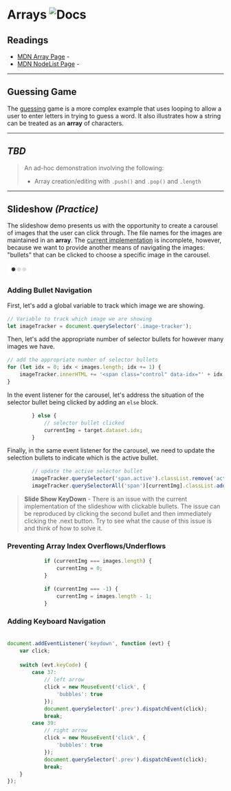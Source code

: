 # Arrays ![Docs](https://img.shields.io/badge/Documentation%20Status-10--40%25%20Rough%20Outline-red?logo=Read%20the%20Docs)

## Readings

- [MDN Array Page](https://developer.mozilla.org/en-US/docs/Web/JavaScript/Reference/Global_Objects/Array) - 
- [MDN NodeList Page](https://developer.mozilla.org/en-US/docs/Web/API/NodeList) - 

----

## Guessing Game

The [guessing](./demos/guessing/main.js) game is a more complex example that uses looping to allow a user to enter letters in trying to guess a word. It also illustrates how a string can be treated as an **array** of characters.

----

## *TBD*

> An ad-hoc demonstration involving the following:
> 
> - Array creation/editing with `.push()` and `.pop()` and `.length`

----

## Slideshow *(Practice)*

The slideshow demo presents us with the opportunity to create a carousel of images that the user can click through. The file names for the images are maintained in an **array**. The [current implementation](./demos/slideshow/js/main.js) is incomplete, however, because we want to provide another means of navigating the images: "bullets" that can be clicked to choose a specific image in the carousel.

![Bullet Navigation](./images/bullet-nav.jpg)

### Adding Bullet Navigation

First, let's add a global variable to track which image we are showing.

```js
// Variable to track which image we are showing
let imageTracker = document.querySelector('.image-tracker');
```

Then, let's add the appropriate number of selector bullets for however many images we have.

```js
// add the appropriate number of selector bullets
for (let idx = 0; idx < images.length; idx += 1) {
    imageTracker.innerHTML += '<span class="control" data-idx="' + idx + '">&bull;</span>';
}
```

In the event listener for the carousel, let's address the situation of the selector bullet being clicked by adding an `else` block.

```js
        } else {
            // selector bullet clicked
            currentImg = target.dataset.idx;
        }
```

Finally, in the same event listener for the carousel, we need to update the selection bullets to indicate which is the active bullet.

```js
        // update the active selector bullet
        imageTracker.querySelector('span.active').classList.remove('active');
        imageTracker.querySelectorAll('span')[currentImg].classList.add('active');
```

> **Slide Show KeyDown** - There is an issue with the current implementation of the slideshow with clickable bullets. The issue can be reproduced by clicking the second bullet and then immediately clicking the .next button. Try to see what the cause of this issue is and think of how to solve it. <!-- currentImg = Number(target.dataset.idx); // required to prevent breakage! -->

### Preventing Array Index Overflows/Underflows

```js
            if (currentImg === images.length) {
                currentImg = 0;
            }
```

```js
            if (currentImg === -1) {
                currentImg = images.length - 1;
            }
```

### Adding Keyboard Navigation

```js

document.addEventListener('keydown', function (evt) {
    var click;

    switch (evt.keyCode) {
        case 37:
            // left arrow
            click = new MouseEvent('click', {
                'bubbles': true
            });
            document.querySelector('.prev').dispatchEvent(click);
            break;
        case 39:
            // right arrow
            click = new MouseEvent('click', {
                'bubbles': true
            });
            document.querySelector('.prev').dispatchEvent(click);
            break;
    }
});
```

